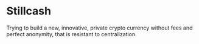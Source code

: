 # Stillcash
Trying to build a new, innovative, private crypto currency without fees and perfect anonymity, that is resistant to centralization.
